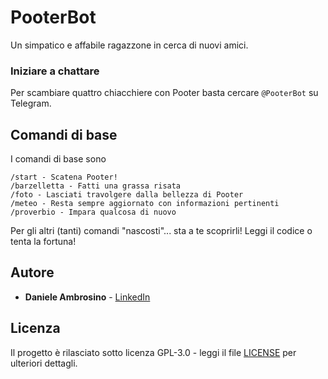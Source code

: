 # PooterBot

Un simpatico e affabile ragazzone in cerca di nuovi amici.

### Iniziare a chattare

Per scambiare quattro chiacchiere con Pooter basta cercare ```@PooterBot```
su Telegram.

## Comandi di base

I comandi di base sono

~~~
/start - Scatena Pooter!
/barzelletta - Fatti una grassa risata
/foto - Lasciati travolgere dalla bellezza di Pooter
/meteo - Resta sempre aggiornato con informazioni pertinenti
/proverbio - Impara qualcosa di nuovo
~~~

Per gli altri (tanti) comandi "nascosti"... sta a te scoprirli! Leggi il codice o tenta la fortuna! 

## Autore

* **Daniele Ambrosino** - [LinkedIn](https://www.linkedin.com/in/daniele-ambrosino-3a5245143/)

## Licenza

Il progetto è rilasciato sotto licenza GPL-3.0 - leggi il file [LICENSE](LICENSE) per ulteriori dettagli.


